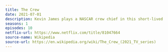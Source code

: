```yaml
---
title: The Crew
date: 2021-07-01
description: Kevin James plays a NASCAR crew chief in this short-lived comedy series.  
seasons: 1
episodes: 10
netflix-url: https://www.netflix.com/title/81047664
source-name: Wikipedia  
source-url: https://en.wikipedia.org/wiki/The_Crew_(2021_TV_series)
---
```


